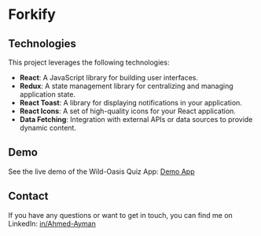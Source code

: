 # Forkify

## Technologies

This project leverages the following technologies:

- **React**: A JavaScript library for building user interfaces.
- **Redux**: A state management library for centralizing and managing application state.
- **React Toast**: A library for displaying notifications in your application.
- **React Icons**: A set of high-quality icons for your React application.
- **Data Fetching**: Integration with external APIs or data sources to provide dynamic content.

## Demo

See the live demo of the Wild-Oasis Quiz App: [Demo App](https://ahmed-ayman-popcorn.netlify.app/)

## Contact

If you have any questions or want to get in touch, you can find me on LinkedIn: [in/Ahmed-Ayman](https://www.linkedin.com/in/ahmed-ayman-723605229/)
